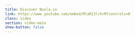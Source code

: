 ```yaml
---
title: Discover Nuvla.io
link: https://www.youtube.com/embed/MlaRI3lrhrM?controls=0
class: video
section: video-main
show-button: false
---
```

